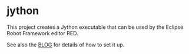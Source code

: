 # jython
This project creates a Jython executable that can be used by the Eclipse Robot Framework editor RED.

See also the [BLOG](BLOG.md) for details of how to set it up.

